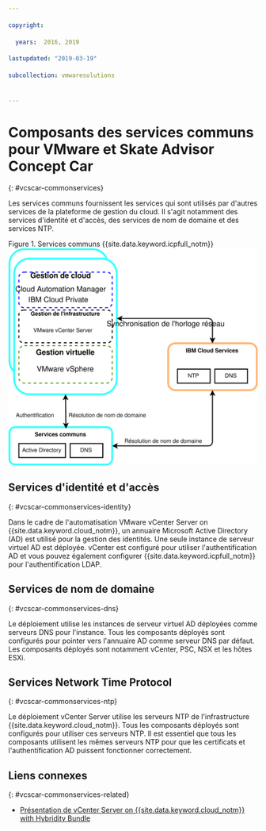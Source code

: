 ```yaml
---

copyright:

  years:  2016, 2019

lastupdated: "2019-03-19"

subcollection: vmwaresolutions


---
```


# Composants des services communs pour VMware et Skate Advisor Concept Car
{: #vcscar-commonservices}

Les services communs fournissent les services qui sont utilisés par d'autres services de la plateforme de gestion du cloud. Il s'agit notamment des services d'identité et d'accès, des services de nom de domaine et des services NTP.

Figure 1. Services communs {{site.data.keyword.icpfull_notm}}</br>
![{{site.data.keyword.icpfull_notm}} Services communs](vcscar-common-services.svg)

## Services d'identité et d'accès
{: #vcscar-commonservices-identity}

Dans le cadre de l'automatisation VMware vCenter Server on {{site.data.keyword.cloud_notm}}, un annuaire Microsoft Active Directory (AD) est utilisé pour la gestion des identités. Une seule instance de serveur virtuel AD est déployée. vCenter est configuré pour utiliser l'authentification AD et vous pouvez également configurer {{site.data.keyword.icpfull_notm}} pour l'authentification LDAP.

## Services de nom de domaine
{: #vcscar-commonservices-dns}

Le déploiement utilise les instances de serveur virtuel AD déployées comme serveurs DNS pour l'instance. Tous les composants déployés sont configurés pour pointer vers l'annuaire AD comme serveur DNS par défaut. Les composants déployés sont notamment vCenter, PSC, NSX et les hôtes ESXi.

## Services Network Time Protocol
{: #vcscar-commonservices-ntp}

Le déploiement vCenter Server utilise les serveurs NTP de l'infrastructure {{site.data.keyword.cloud_notm}}. Tous les composants déployés sont configurés pour utiliser ces serveurs NTP. Il est essentiel que tous les composants utilisent les mêmes serveurs NTP pour que les certificats et l'authentification AD puissent fonctionner correctement.

## Liens connexes
{: #vcscar-commonservices-related}

* [Présentation de vCenter Server on {{site.data.keyword.cloud_notm}} with Hybridity Bundle](/docs/services/vmwaresolutions/archiref/vcs?topic=vmware-solutions-vcs-hybridity-intro)
